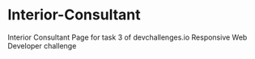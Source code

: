 # Interior-Consultant
Interior Consultant Page for task 3 of devchallenges.io Responsive Web Developer challenge
